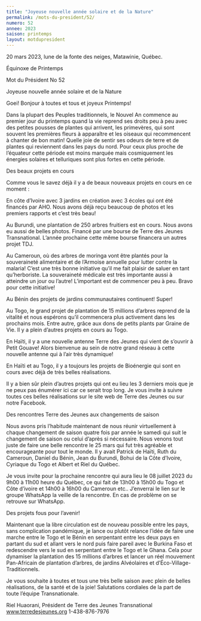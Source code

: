 ```yaml
---
title: "Joyeuse nouvelle année solaire et de la Nature"
permalink: /mots-du-president/52/
numero: 52
annee: 2023
saison: printemps
layout: motdupresident
---
```

20 mars 2023, lune de la fonte des neiges, Matawinie, Québec.

Équinoxe de Printemps

Mot du Président No 52




Joyeuse nouvelle année solaire et de la Nature

Goei! Bonjour à toutes et tous et joyeux Printemps!

Dans la plupart des Peuples traditionnels, le Nouvel An commence au premier jour du printemps quand la vie reprend ses droits peu à peu avec des petites pousses de plantes qui arrivent, les primevères, qui sont souvent les premières fleurs à apparaître et les oiseaux qui recommencent à chanter de bon matin! Quelle joie de sentir ses odeurs de terre et de plantes qui reviennent dans les pays du nord. Pour ceux plus proche de l’équateur cette période est moins marquée mais cosmiquement les énergies solaires et telluriques sont plus fortes en cette période.

Des beaux projets en cours

Comme vous le savez déjà il y a de beaux nouveaux projets en cours en ce moment :

En côte d’Ivoire avec 3 jardins en création avec 3 écoles qui ont été financés par AHO. Nous avons déjà reçu beaucoup de photos et les premiers rapports et c’est très beau!

Au Burundi, une plantation de 250 arbres fruitiers est en cours. Nous avons eu aussi de belles photos. Financé par une bourse de Terre des Jeunes Transnational. L’année prochaine cette même bourse financera un autres projet TDJ.

Au Cameroun, où des arbres de moringa vont être plantés pour la souveraineté alimentaire et de l’Armoise annuelle pour lutter contre la malaria! C’est une très bonne initiative qu’il me fait plaisir de saluer en tant qu’herboriste. La souveraineté médicale est très importante aussi à atteindre un jour ou l’autre! L’important est de commencer peu à peu. Bravo pour cette initiative!

Au Bénin des projets de jardins communautaires continuent! Super!

Au Togo, le grand projet de plantation de 15 millions d’arbres reprend de la vitalité et nous espérons qu’il commencera plus activement dans les prochains mois. Entre autre, grâce aux dons de petits plants par Graine de Vie. Il y a plein d’autres projets en cours au Togo.

En Haïti, il y a une nouvelle antenne Terre des Jeunes qui vient de s’ouvrir à Petit Gouave! Alors bienvenue au sein de notre grand réseau à cette nouvelle antenne qui à l’air très dynamique!

En Haïti et au Togo, il y a toujours les projets de Bioénergie qui sont en cours avec déjà de très belles réalisations.

Il y a bien sûr plein d’autres projets qui ont eu lieu les 3 derniers mois que je ne peux pas énumérer ici car ce serait trop long. Je vous invite à suivre toutes ces belles réalisations sur le site web de Terre des Jeunes ou sur notre Facebook.




Des rencontres Terre des Jeunes aux changements de saison

Nous avons pris l’habitude maintenant de nous réunir virtuellement à chaque changement de saison quatre fois par année le samedi qui suit le changement de saison ou celui d’après si nécessaire. Nous venons tout juste de faire une belle rencontre le 25 mars qui fut très agréable et encourageante pour tout le monde. Il y avait Patrick de Haïti, Ruth du Cameroun, Daniel du Bénin, Jean du Burundi, Bohui de la Côte d’Ivoire, Cyriaque du Togo et Albert et Riel du Québec.

Je vous invite pour la prochaine rencontre qui aura lieu le 08 juillet 2023 du 9h00 à 11h00 heure du Québec, ce qui fait de 13h00 à 15h00 du Togo et Côte d’ivoire et 14h00 à 16h00 du Cameroun etc.. J’enverrai le lien sur le groupe WhatsApp la veille de la rencontre. En cas de problème on se retrouve sur WhatsApp.

Des projets fous pour l’avenir!

Maintenant que la libre circulation est de nouveau possible entre les pays, sans complication pandémique, je lance ou plutôt relance l’idée de faire une marche entre le Togo et le Bénin en serpentant entre les deux pays en partant du sud et allant vers le nord puis faire pareil avec le Burkina Faso et redescendre vers le sud en serpentant entre le Togo et le Ghana. Cela pour dynamiser la plantation des 15 millions d’arbres et lancer un réel mouvement Pan-Africain de plantation d’arbres, de jardins Alvéolaires et d’Éco-Village-Traditionnels.




Je vous souhaite à toutes et tous une très belle saison avec plein de belles réalisations, de la santé et de la joie! Salutations cordiales de la part de toute l’équipe Transnationale.

Riel Huaorani, Président de Terre des Jeunes Transnational www.terredesjeunes.org 1-438-876-7976
